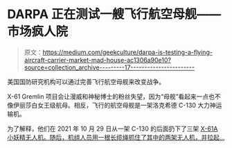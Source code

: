 # DARPA 正在测试一艘飞行航空母舰——市场疯人院

> 原文：<https://medium.com/geekculture/darpa-is-testing-a-flying-aircraft-carrier-market-mad-house-ac1306a90e10?source=collection_archive---------17----------------------->

美国国防研究机构可以通过完善飞行航空母舰来改变战争。

X-61 Gremlin 项目会让漫威和神秘博士的粉丝失望，因为“母舰”看起来一点也不像伊丽莎白女王级航母。相反，飞行的航空母舰是一架洛克希德 C-130 大力神运输机。

为了解释，他们在 2021 年 10 月 29 日从一架 C-130 的后面扔下了三架 [X-61A 小妖精无人机。随后，机组人员用一根长缆绳抓住了其中的两架无人机，并拉起…](https://www.defensenews.com/unmanned/2021/11/05/darpa-nabs-gremlin-drone-in-midair-for-first-time/)